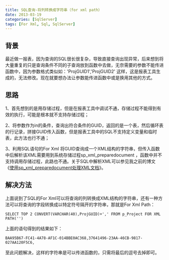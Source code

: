 ```yaml
---
title: SQL查询-将列转换成字符串（for xml path）
date: 2013-03-19
categories: [SqlServer]
tags: [For Xml, Sql, SqlServer]
---
```


## 背景

最近做一报表，因为查询的SQL很长很复杂，导致直接查询出现异常，后来想到将大量重复的只是查询条件不同的子查询放到函数中去做，无奈需要的参数不能传进函数中，因为参数格式类似如：'ProjGUID1','ProjGUID2' 这样，这是报表工具生成的，无法修改。现在就要想办法让参数能传进函数中或是换用其他的方式。

## 思路

1、首先想到的是用存储过程，但是在报表工具中调试不通，存储过程不能得到有效的执行，可能是根本就不支持存储过程；

2、将参数作为in的条件，查询出符合条件的GUID，返回的是一个表，然后循环表的行记录，拼接GUID传入函数，但是报表工具中的SQL不支持定义变量和临时表，此方法也行不通；

3、利用SQL语句的For Xml 将GUID查询成一个XML结构的字符串，但传入函数中后解析该XML需要用到系统存储过程sp_xml_preparedocument ，函数中并不支持调用存储过程，此路也不通。关于SQL中解析XML可以参见我之前的博文《[使用sp_xml_preparedocument处理XML文档](http://blog.fwhyy.com/2011/07/use-sp_xml_preparedocument-processing-xml-documents/)》。

## 解决方法

上面说到了SQL的For Xml可以将查询的列转换成XML结构的字符串，还有一种方法可以将查询的字段转换成以特定符号隔开的字符串，那就是For Xml Path：

```
SELECT TOP 2 CONVERT(VARCHAR(40),ProjGUID)+',' FROM p_Project FOR XML PATH('')
```

上面的语句得到的结果如下：

```
BAA95B67-FC41-4A78-AF1C-014BBE0AC368,37641496-23AA-46CB-9817-027AA120F5C6,
```

至此问题解决，这样的字符串是可以传进函数的，只需将最后的逗号去掉即可。


